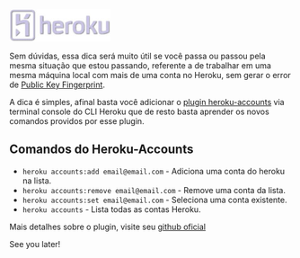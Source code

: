 [![Heroku](/images/heroku.jpg "Heroku")](http://heroku.com "Heroku") 

Sem dúvidas, essa dica será muito útil se você passa ou passou pela mesma situação que estou passando, referente a de trabalhar em uma mesma máquina local com mais de uma conta no Heroku, sem gerar o error de [Public Key Fingerprint](http://en.wikipedia.org/wiki/Public_key_fingerprint "Public Key Fingerprint").

A dica é simples, afinal basta você adicionar o [plugin heroku-accounts](https://github.com/ddollar/heroku-accounts "Github Heroku-Accounts") via terminal console do CLI Heroku que de resto basta aprender os novos comandos providos por esse plugin.

## Comandos do Heroku-Accounts

*   `heroku accounts:add email@email.com` - Adiciona uma conta do heroku na lista.
*   `heroku accounts:remove email@email.com` - Remove uma conta da lista.
*   `heroku accounts:set email@email.com` - Seleciona uma conta existente.
*   `heroku accounts` - Lista todas as contas Heroku.

Mais detalhes sobre o plugin, visite seu [github oficial](https://github.com/ddollar/heroku-accounts "Github Heroku-Accounts")

See you later!